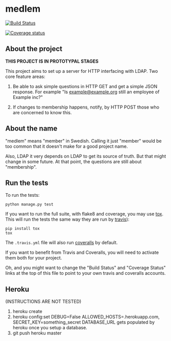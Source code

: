 medlem
==========

[![Build Status](https://img.shields.io/travis/mozilla/medlem/master.svg)](https://travis-ci.org/mozilla/medlem)

[![Coverage status](https://img.shields.io/coveralls/mozilla/medlem/master.svg)](https://coveralls.io/r/mozilla/medlem)

About the project
-----------------

**THIS PROJECT IS IN PROTOTYPAL STAGES**

This project aims to set up a server for HTTP interfacing with LDAP.
Two core feature areas:

1) Be able to ask simple questions in HTTP GET and get a simple JSON response.
   For example "Is example@example.org still an employee of Example inc?"

2) If changes to membership happens, notify, by HTTP POST those who are
concerned to know this. 

About the name
--------------

"medlem" means "member" in Swedish. Calling it just "member" would be too
common that it doesn't make for a good project name.

Also, LDAP it very depends on LDAP to get its source of truth. But that
might change in some future. At that point, the questions are still about
"membership".

Run the tests
-------------

To run the tests:

    python manage.py test

If you want to run the full suite, with flake8 and coverage, you may use
[tox](https://testrun.org/tox/latest/). This will run the tests the same way
they are run by [travis](https://travis-ci.org)):

    pip install tox
    tox

The `.travis.yml` file will also run [coveralls](https://coveralls.io) by
default.

If you want to benefit from Travis and Coveralls, you will need to activate
them both for your project.

Oh, and you might want to change the "Build Status" and "Coverage Status" links
at the top of this file to point to your own travis and coveralls accounts.



Heroku
------

(INSTRUCTIONS ARE NOT TESTED)

1. heroku create
2. heroku config:set DEBUG=False ALLOWED_HOSTS=<foobar>.herokuapp.com, SECRET_KEY=something_secret
   DATABASE_URL gets populated by heroku once you setup a database.
3. git push heroku master
